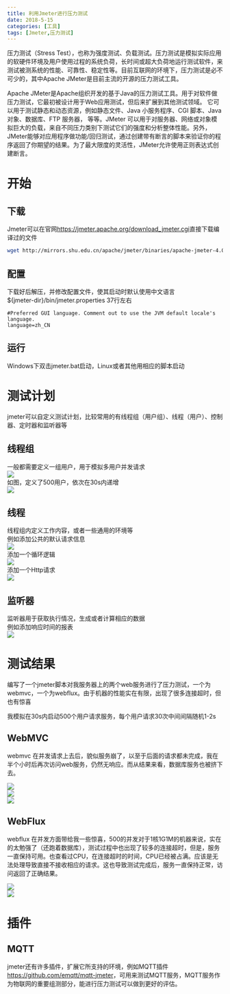 ```yaml
---
title: 利用Jmeter进行压力测试
date: 2018-5-15
categories: [工具]
tags: [Jmeter,压力测试]
---
```


压力测试（Stress Test），也称为强度测试、负载测试。压力测试是模拟实际应用的软硬件环境及用户使用过程的系统负荷，长时间或超大负荷地运行测试软件，来测试被测系统的性能、可靠性、稳定性等。目前互联网的环境下，压力测试是必不可少的，其中Apache JMeter是目前主流的开源的压力测试工具。

Apache JMeter是Apache组织开发的基于Java的压力测试工具。用于对软件做压力测试，它最初被设计用于Web应用测试，但后来扩展到其他测试领域。 它可以用于测试静态和动态资源，例如静态文件、Java 小服务程序、CGI 脚本、Java 对象、数据库、FTP 服务器， 等等。JMeter 可以用于对服务器、网络或对象模拟巨大的负载，来自不同压力类别下测试它们的强度和分析整体性能。另外，JMeter能够对应用程序做功能/回归测试，通过创建带有断言的脚本来验证你的程序返回了你期望的结果。为了最大限度的灵活性，JMeter允许使用正则表达式创建断言。

<!-- more -->

# 开始

## 下载
Jmeter可以在官网<https://jmeter.apache.org/download_jmeter.cgi>直接下载编译过的文件    
```bash
wget http://mirrors.shu.edu.cn/apache/jmeter/binaries/apache-jmeter-4.0.zip -O jmeter.zip
```
## 配置
下载好后解压，并修改配置文件，使其启动时默认使用中文语言     
${jmeter-dir}/bin/jmeter.properties 37行左右      
```properties
#Preferred GUI language. Comment out to use the JVM default locale's language.
language=zh_CN
```

## 运行
Windows下双击jmeter.bat启动，Linux或者其他用相应的脚本启动

# 测试计划

jmeter可以自定义测试计划，比较常用的有线程组（用户组）、线程（用户）、控制器、定时器和监听器等

## 线程组
一般都需要定义一组用户，用于模拟多用户并发请求    
![](https://jiangtj.github.io/assets/img/others/jmeter/u1.png)    
如图，定义了500用户，依次在30s内递增    
![](https://jiangtj.github.io/assets/img/others/jmeter/u2.png)   

## 线程
线程组内定义工作内容，或者一些通用的环境等    
例如添加公共的默认请求信息    
![](https://jiangtj.github.io/assets/img/others/jmeter/h1.png)   
添加一个循环逻辑    
![](https://jiangtj.github.io/assets/img/others/jmeter/l.png)   
添加一个Http请求    
![](https://jiangtj.github.io/assets/img/others/jmeter/q1.png)   

## 监听器
监听器用于获取执行情况，生成或者计算相应的数据    
例如添加响应时间的报表     
![](https://jiangtj.github.io/assets/img/others/jmeter/r1.png)  


# 测试结果
编写了一个jmeter脚本对我服务器上的两个web服务进行了压力测试，一个为webmvc，一个为webflux。由于机器的性能实在有限，出现了很多连接超时，但也有惊喜    

我模拟在30s内启动500个用户请求服务，每个用户请求30次中间间隔随机1-2s

## WebMVC

webmvc 在并发请求上去后，貌似服务崩了，以至于后面的请求都未完成，我在半个小时后再次访问web服务，仍然无响应。而从结果来看，数据库服务也被挤下去。   

![](https://jiangtj.github.io/assets/img/others/jmeter/mvc1.png)   
![](https://jiangtj.github.io/assets/img/others/jmeter/mvc2.png)   
![](https://jiangtj.github.io/assets/img/others/jmeter/mvc3.png)   

## WebFlux

webflux 在并发方面带给我一些惊喜，500的并发对于1核1G1M的机器来说，实在的太勉强了（还跑着数据库），测试过程中也出现了较多的连接超时，但是，服务一直保持可用。也查看过CPU，在连接超时的时间，CPU已经被占满。应该是无法处理导致直接不接收相应的请求。这也导致测试完成后，服务一直保持正常，访问返回了正确结果。

![](https://jiangtj.github.io/assets/img/others/jmeter/flux1.png)   
![](https://jiangtj.github.io/assets/img/others/jmeter/flux2.png)   

# 插件

## MQTT

jmeter还有许多插件，扩展它所支持的环境，例如MQTT插件<https://github.com/emqtt/mqtt-jmeter>，可用来测试MQTT服务，MQTT服务作为物联网的重要组测部分，能进行压力测试可以做到更好的评估。


